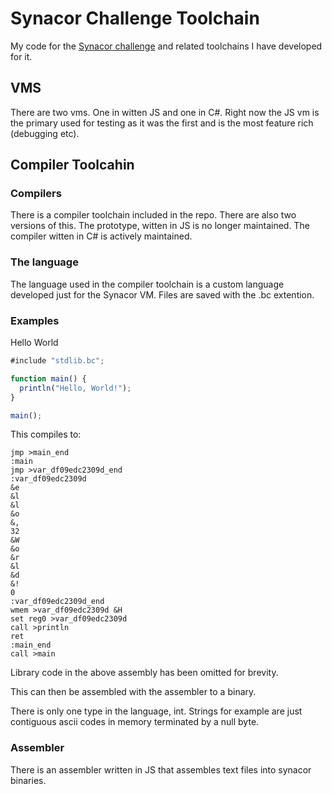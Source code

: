 # Synacor Challenge Toolchain
My code for the [Synacor challenge](https://challenge.synacor.com/) and related toolchains I have developed for it.

## VMS

There are two vms. One in witten JS and one in C#. Right now the JS vm is the primary used for testing as it was the first and is the most feature rich (debugging etc).

## Compiler Toolcahin

### Compilers

There is a compiler toolchain included in the repo. There are also two versions of this. The prototype, witten in JS is no longer maintained. The compiler witten in C# is actively maintained.

### The language

The language used in the compiler toolchain is a custom language developed just for the Synacor VM. Files are saved with the .bc extention.


### Examples

Hello World

```javascript
#include "stdlib.bc";

function main() {
  println("Hello, World!");
}

main();
```

This compiles to:

```assembly
jmp >main_end
:main
jmp >var_df09edc2309d_end
:var_df09edc2309d
&e
&l
&l
&o
&,
32
&W
&o
&r
&l
&d
&!
0
:var_df09edc2309d_end
wmem >var_df09edc2309d &H
set reg0 >var_df09edc2309d
call >println
ret
:main_end
call >main
```

Library code in the above assembly has been omitted for brevity.

This can then be assembled with the assembler to a binary.

There is only one type in the language, int. Strings for example are just contiguous ascii codes in memory terminated by a null byte.

### Assembler

There is an assembler written in JS that assembles text files into synacor binaries.
